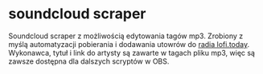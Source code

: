 
# soundcloud scraper

Soundcloud scraper z możliwością edytowania tagów mp3. Zrobiony z myślą automatyzacji pobierania i dodawania utowrów do [radia lofi.today](https://github.com/deadbraindev/lofi-today).
Wykonawca, tytuł i link do artysty są zawarte w tagach pliku mp3, więc są zawsze dostępna dla dalszych scryptów w OBS.
